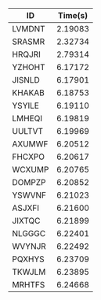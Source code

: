 |ID|Time(s)|
|-|-|
|LVMDNT|2.19083|
|SRASMR|2.32734|
|HRQJRI|2.79314|
|YZHOHT|6.17172|
|JISNLD|6.17901|
|KHAKAB|6.18753|
|YSYILE|6.19110|
|LMHEQI|6.19819|
|UULTVT|6.19969|
|AXUMWF|6.20512|
|FHCXPO|6.20617|
|WCXUMP|6.20765|
|DOMPZP|6.20852|
|YSWVNF|6.21023|
|ASJXFI|6.21600|
|JIXTQC|6.21899|
|NLGGGC|6.22401|
|WVYNJR|6.22492|
|PQXHYS|6.23709|
|TKWJLM|6.23895|
|MRHTFS|6.24668|
